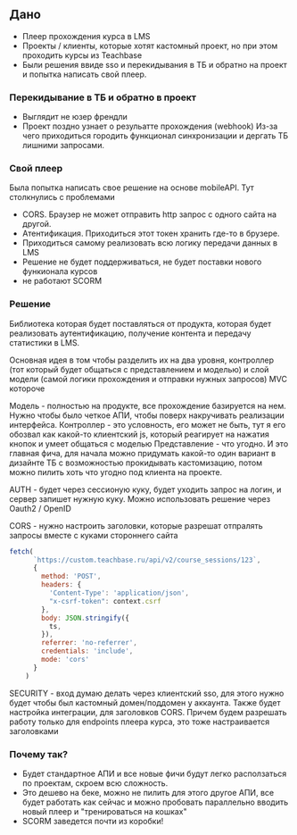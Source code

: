 ## Дано

- Плеер прохождения курса в LMS
- Проекты / клиенты, которые хотят кастомный проект, но при этом проходить курсы из Teachbase
- Были решения ввиде sso и перекидывания в ТБ и обратно на проект и попытка написать свой плеер.

### Перекидывание в ТБ и обратно в проект

- Выглядит не юзер френдли
- Проект поздно узнает о резульатте прохождения (webhook) Из-за чего приходиться городить функционал синхронизации и дергать ТБ лишними запросами.

### Свой плеер

Была попытка написать свое решение на основе mobileAPI. Тут столкнулись с проблемами

- CORS. Браузер не может отправить http запрос с одного сайта на другой.
- Атентификация. Приходиться этот токен хранить где-то в брузере.
- Приходиться самому реализовать всю логику передачи данных в LMS
- Решение не будет поддерживаться, не будет поставки нового функионала курсов
- не работают SCORM

### Решение

Библиотека которая будет поставляться от продукта, которая будет реализовать аутентификацию, получение контента и передачу статистики в LMS.

Основная идея в том чтобы разделить их на два уровня, контроллер (тот который будет общаться с представлением и моделью) и слой модели (самой логики прохождения и отправки нужных запросов) MVC котороче

Модель - полностью на продукте, все прохождение базируется на нем. Нужно чтобы было четкое АПИ, чтобы поверх накручивать реализации интерфейса.
Контроллер - это условность, его может не быть, тут я его обозвал как какой-то клиентский js, который реагирует на нажатия кнопок и умеет общаться с моделью
Представление - что угодно. И это главная фича, для начала можно придумать какой-то один вариант в дизайнте ТБ с возможностью прокидывать кастомизацию, потом можно пилить хоть что угодно под клиента на проекте.

AUTH - будет через сессионую куку, будет уходить запрос на логин, и сервер запишет нужную куку. Можно использовать решение через Oauth2 / OpenID

CORS - нужно настроить заголовки, которые разрешат отпралять запросы вместе с куками стороннего сайта

```js
fetch(
      `https://custom.teachbase.ru/api/v2/course_sessions/123`,
      {
        method: 'POST',
        headers: {
          'Content-Type': 'application/json',
          "x-csrf-token": context.csrf
        },
        body: JSON.stringify({
          ts,
        }),
        referrer: 'no-referrer',
        credentials: 'include',
        mode: 'cors'
      }
    )
```

SECURITY - вход думаю делать через клиентский sso, для этого нужно будет чтобы был кастомный домен/поддомен у аккаунта. Также будет настройка интеграции, для заголовков CORS. Причем будем разрешать работу только для endpoints плеера курса, это тоже настраивается заголовками

### Почему так?

- Будет стандартное АПИ и все новые фичи будут легко расползаться по проектам, скроем всю сложность.
- Это дешево на беке, можно не пилить для этого другое АПИ, все будет работать как сейчас и можно пробовать параллельно вводить новый плеер и "тренироваться на кошках"
- SCORM заведется почти из коробки!
